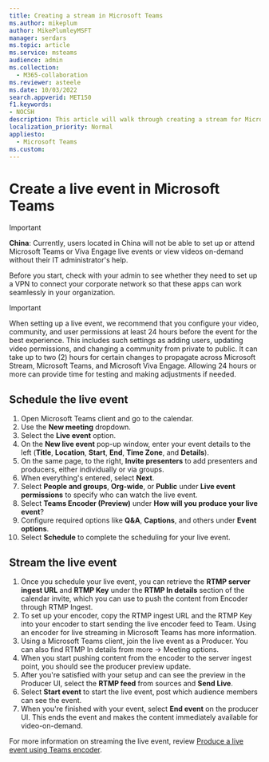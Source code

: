 ```yaml
---
title: Creating a stream in Microsoft Teams
ms.author: mikeplum
author: MikePlumleyMSFT
manager: serdars
ms.topic: article
ms.service: msteams
audience: admin
ms.collection: 
  - M365-collaboration
ms.reviewer: asteele
ms.date: 10/03/2022
search.appverid: MET150
f1.keywords:
- NOCSH
description: This article will walk through creating a stream for Microsoft Teams streaming events.
localization_priority: Normal
appliesto: 
  - Microsoft Teams
ms.custom:
---
```


# Create a live event in Microsoft Teams

> [!IMPORTANT]
> **China**: Currently, users located in China will not be able to set up or attend Microsoft Teams or Viva Engage live events or view videos on-demand without their IT administrator's help.
>
> Before you start, check with your admin to see whether they need to set up a VPN to connect your corporate network so that these apps can work seamlessly in your organization.

> [!IMPORTANT]
> When setting up a live event, we recommend that you configure your video, community, and user permissions at least 24 hours before the event for the best experience. This includes such settings as adding users, updating video permissions, and changing a community from private to public. It can take up to two (2) hours for certain changes to propagate across Microsoft Stream, Microsoft Teams, and Microsoft Viva Engage. Allowing 24 hours or more can provide time for testing and making adjustments if needed.

## Schedule the live event

1. Open Microsoft Teams client and go to the calendar.
1. Use the **New meeting** dropdown.
1. Select the **Live event** option.
1. On the **New live event** pop-up window, enter your event details to the left (**Title**, **Location**, **Start**, **End**, **Time Zone**, and **Details**).
1. On the same page, to the right, **Invite presenters** to add presenters and producers, either individually or via groups.
1. When everything's entered, select **Next**.
1. Select **People and groups**, **Org-wide**, or **Public** under **Live event permissions** to specify who can watch the live event.
1. Select **Teams Encoder (Preview)** under **How will you produce your live event**?
1. Configure required options like **Q&A**, **Captions**, and others under **Event options**.
1. Select **Schedule** to complete the scheduling for your live event.

## Stream the live event

1. Once you schedule your live event, you can retrieve the **RTMP server ingest URL** and **RTMP Key** under the **RTMP In details** section of the calendar invite, which you can use to push the content from Encoder through RTMP Ingest.
1. To set up your encoder, copy the RTMP ingest URL and the RTMP Key into your encoder to start sending the live encoder feed to Team. Using an encoder for live streaming in Microsoft Teams has more information.
1. Using a Microsoft Teams client, join the live event as a Producer. You can also find RTMP In details from more -> Meeting options.
1. When you start pushing content from the encoder to the server ingest point, you should see the producer preview update.
1. After you're satisfied with your setup and can see the preview in the Producer UI, select the **RTMP feed** from sources and **Send Live**.
1. Select **Start event** to start the live event, post which audience members can see the event.
1. When you're finished with your event, select **End event** on the producer UI. This ends the event and makes the content immediately available for video-on-demand.

For more information on streaming the live event, review [Produce a live event using Teams encoder](https://support.microsoft.com/office/produce-a-teams-live-event-using-teams-encoder-b0026c9d-fd37-4bb3-bffc-6961f221fbe9).
